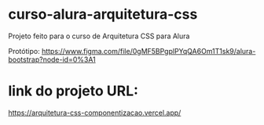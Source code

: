 # curso-alura-arquitetura-css
Projeto feito para o curso de Arquitetura CSS para Alura

Protótipo: https://www.figma.com/file/0gMF5BPgplPYqQA6Om1T1sk9/alura-bootstrap?node-id=0%3A1

# link do projeto URL: 
https://arquitetura-css-componentizacao.vercel.app/
